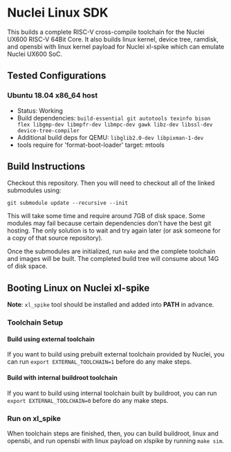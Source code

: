 # Nuclei Linux SDK

This builds a complete RISC-V cross-compile toolchain for the Nuclei UX600
RISC-V 64Bit Core. It also builds linux kernel, device tree, ramdisk, and
opensbi with linux kernel payload for Nuclei xl-spike which can emulate Nuclei
UX600 SoC.

## Tested Configurations

### Ubuntu 18.04 x86_64 host

- Status: Working
- Build dependencies: `build-essential git autotools texinfo bison flex
  libgmp-dev libmpfr-dev libmpc-dev gawk libz-dev libssl-dev device-tree-compiler`
- Additional build deps for QEMU: `libglib2.0-dev libpixman-1-dev`
- tools require for 'format-boot-loader' target: mtools

## Build Instructions

Checkout this repository. Then you will need to checkout all of the linked
submodules using:

`git submodule update --recursive --init`

This will take some time and require around 7GB of disk space. Some modules may
fail because certain dependencies don't have the best git hosting. The only
solution is to wait and try again later (or ask someone for a copy of that
source repository).

Once the submodules are initialized, run `make` and the complete toolchain
and images will be built. The completed build tree will consume about 14G of disk
space.

## Booting Linux on Nuclei xl-spike

**Note**: `xl_spike` tool should be installed and added into **PATH** in advance.

### Toolchain Setup
#### Build using external toolchain

If you want to build using prebuilt external toolchain provided by Nuclei,
you can run `export EXTERNAL_TOOLCHAIN=1` before do any make steps.

#### Build with internal buildroot toolchain

If you want to build using internal toolchain built by buildroot,
you can run `export EXTERNAL_TOOLCHAIN=0` before do any make steps.

### Run on xl_spike 

When toolchain steps are finished, then, you can build buildroot, linux and opensbi,
and run opensbi with linux payload on xlspike by running `make sim`.
